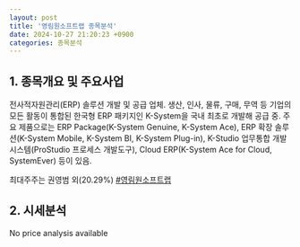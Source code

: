 ```yaml
---
layout: post
title: '영림원소프트랩 종목분석'
date: 2024-10-27 21:20:23 +0900
categories: 종목분석
---
```


## 1. 종목개요 및 주요사업

전사적자원관리(ERP) 솔루션 개발 및 공급 업체. 생산, 인사, 물류, 구매, 무역 등 기업의 모든 활동이 통합된 한국형 ERP 패키지인 K-System을 국내 최초로 개발해 공급 중. 주요 제품으로는 ERP Package(K-System Genuine, K-System Ace), ERP 확장 솔루션(K-System Mobile, K-System BI, K-System Plug-in), K-Studio 업무통합 개발시스템(ProStudio 프로세스 개발도구), Cloud ERP(K-System Ace for Cloud, SystemEver) 등이 있음. 

최대주주는 권영범 외(20.29%)
[#영림원소프트랩](#)

## 2. 시세분석

No price analysis available
